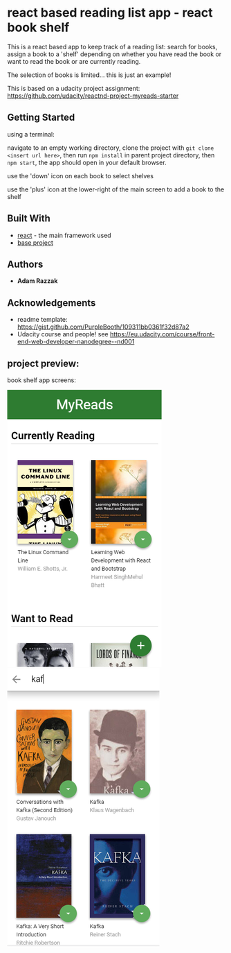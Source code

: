 # react based reading list app - react book shelf

This is a react based app to keep track of a reading list: search for books, assign a book to a 'shelf' depending on whether you have read the book or want to read the book or are currently reading.

The selection of books is limited... this is just an example!

This is based on a udacity project assignment: https://github.com/udacity/reactnd-project-myreads-starter

## Getting Started
using a terminal: 

navigate to an empty working directory, clone the project with `git clone <insert url here>`, then run `npm install` in parent project directory, then `npm start`, the app should open in your default browser.

use the 'down' icon on each book to select shelves

use the 'plus' icon at the lower-right of the main screen to add a book to the shelf

## Built With

* [react](https://reactjs.org/tutorial/tutorial.html) - the main framework used
* [base project](https://github.com/udacity/reactnd-project-myreads-starter)

## Authors

* **Adam Razzak** 

## Acknowledgements

* readme template: https://gist.github.com/PurpleBooth/109311bb0361f32d87a2
* Udacity course and people! see https://eu.udacity.com/course/front-end-web-developer-nanodegree--nd001

## project preview:

book shelf app screens:

![image of MyReads app screen](./readme-img-1.PNG "MyReads app screen")
![image of MyReads app screen](./readme-img-2.PNG "MyReads app screen")